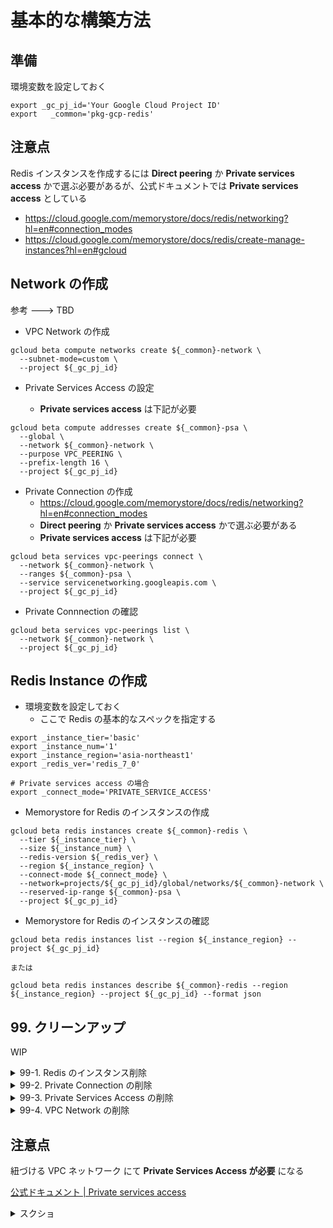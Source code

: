 # 基本的な構築方法

## 準備

環境変数を設定しておく

```
export _gc_pj_id='Your Google Cloud Project ID'
export   _common='pkg-gcp-redis'
```

## 注意点

Redis インスタンスを作成するには **Direct peering** か **Private services access** かで選ぶ必要があるが、公式ドキュメントでは **Private services access** としている

- https://cloud.google.com/memorystore/docs/redis/networking?hl=en#connection_modes
- https://cloud.google.com/memorystore/docs/redis/create-manage-instances?hl=en#gcloud

## Network の作成

参考 ---> TBD

+ VPC Network の作成

```
gcloud beta compute networks create ${_common}-network \
  --subnet-mode=custom \
  --project ${_gc_pj_id}
```

+ Private Services Access の設定

  + **Private services access** は下記が必要

```
gcloud beta compute addresses create ${_common}-psa \
  --global \
  --network ${_common}-network \
  --purpose VPC_PEERING \
  --prefix-length 16 \
  --project ${_gc_pj_id}
```

+ Private Connection の作成
  + https://cloud.google.com/memorystore/docs/redis/networking?hl=en#connection_modes
  + **Direct peering** か **Private services access** かで選ぶ必要がある
  + **Private services access** は下記が必要

```
gcloud beta services vpc-peerings connect \
  --network ${_common}-network \
  --ranges ${_common}-psa \
  --service servicenetworking.googleapis.com \
  --project ${_gc_pj_id}
```

+ Private Connnection の確認

```
gcloud beta services vpc-peerings list \
  --network ${_common}-network \
  --project ${_gc_pj_id}
```

## Redis Instance の作成

+ 環境変数を設定しておく
  + ここで Redis の基本的なスペックを指定する

```
export _instance_tier='basic'
export _instance_num='1'
export _instance_region='asia-northeast1'
export _redis_ver='redis_7_0'

# Private services access の場合
export _connect_mode='PRIVATE_SERVICE_ACCESS'
```

+ Memorystore for Redis のインスタンスの作成

```
gcloud beta redis instances create ${_common}-redis \
  --tier ${_instance_tier} \
  --size ${_instance_num} \
  --redis-version ${_redis_ver} \
  --region ${_instance_region} \
  --connect-mode ${_connect_mode} \
  --network=projects/${_gc_pj_id}/global/networks/${_common}-network \
  --reserved-ip-range ${_common}-psa \
  --project ${_gc_pj_id}
```

+ Memorystore for Redis のインスタンスの確認

```
gcloud beta redis instances list --region ${_instance_region} --project ${_gc_pj_id}

または

gcloud beta redis instances describe ${_common}-redis --region ${_instance_region} --project ${_gc_pj_id} --format json
```

## 99. クリーンアップ

WIP

<details>
<summary>99-1. Redis のインスタンス削除</summary>

```
gcloud beta redis instances delete ${_common}-redis \
  --region ${_instance_region} \
  --project ${_gc_pj_id}
```

</details>

<details>
<summary>99-2. Private Connection の削除</summary>

```
gcloud beta services vpc-peerings delete \
  --network ${_common}-network \
  --service servicenetworking.googleapis.com \
  --project ${_gc_pj_id}
```

</details>

<details>
<summary>99-3. Private Services Access の削除</summary>

```
gcloud beta compute addresses delete ${_common}-psa \
  --global \
  --project ${_gc_pj_id}
```

</details>

<details>
<summary>99-4. VPC Network の削除</summary>

```
gcloud beta compute networks delete ${_common}-network \
  --project ${_gc_pj_id}
```

</details>


## 注意点

紐づける VPC ネットワーク にて **Private Services Access が必要** になる

[公式ドキュメント | Private services access](https://cloud.google.com/vpc/docs/private-services-access?hl=en)

<details>
<summary>スクショ</summary>

![](./_img/psa.png)

</details>
